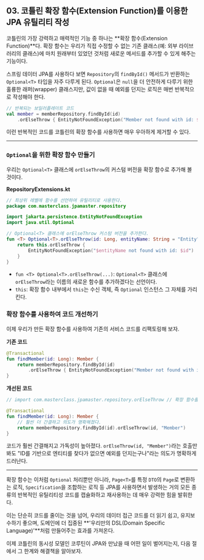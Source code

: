 ## 03\. 코틀린 확장 함수(Extension Function)를 이용한 JPA 유틸리티 작성

코틀린의 가장 강력하고 매력적인 기능 중 하나는 \*\*확장 함수(Extension Function)\*\*다. 확장 함수는 우리가 직접 수정할 수 없는 기존 클래스(예: 외부 라이브러리의 클래스)에 마치 원래부터 있었던 것처럼 새로운 메서드를 추가할 수 있게 해주는 기능이다.

스프링 데이터 JPA를 사용하다 보면 `Repository`의 `findById()` 메서드가 반환하는 `Optional<T>` 타입을 자주 다루게 된다. `Optional`은 `null`을 더 안전하게 다루기 위한 훌륭한 래퍼(wrapper) 클래스지만, 값이 없을 때 예외를 던지는 로직은 매번 반복적으로 작성해야 한다.

```kotlin
// 반복되는 보일러플레이트 코드
val member = memberRepository.findById(id)
    .orElseThrow { EntityNotFoundException("Member not found with id: $id") }
```

이런 반복적인 코드를 코틀린의 확장 함수를 사용하면 매우 우아하게 제거할 수 있다.

-----

### **`Optional`을 위한 확장 함수 만들기**

우리는 `Optional<T>` 클래스에 `orElseThrow`의 커스텀 버전을 확장 함수로 추가해 볼 것이다.

**RepositoryExtensions.kt**

```kotlin
// 최상위 레벨에 함수를 선언하여 유틸리티로 사용한다.
package com.masterclass.jpamaster.repository

import jakarta.persistence.EntityNotFoundException
import java.util.Optional

// Optional<T> 클래스에 orElseThrow 커스텀 버전을 추가한다.
fun <T> Optional<T>.orElseThrow(id: Long, entityName: String = "Entity"): T {
    return this.orElseThrow {
        EntityNotFoundException("$entityName not found with id: $id")
    }
}
```

  * `fun <T> Optional<T>.orElseThrow(...)`: `Optional<T>` 클래스에 `orElseThrow`라는 이름의 새로운 함수를 추가하겠다는 선언이다.
  * `this`: 확장 함수 내부에서 `this`는 수신 객체, 즉 `Optional` 인스턴스 그 자체를 가리킨다.

### **확장 함수를 사용하여 코드 개선하기**

이제 우리가 만든 확장 함수를 사용하여 기존의 서비스 코드를 리팩토링해 보자.

**기존 코드**

```kotlin
@Transactional
fun findMember(id: Long): Member {
    return memberRepository.findById(id)
        .orElseThrow { EntityNotFoundException("Member not found with id: $id") }
}
```

**개선된 코드**

```kotlin
// import com.masterclass.jpamaster.repository.orElseThrow // 확장 함수를 import 한다.

@Transactional
fun findMember(id: Long): Member {
    // 훨씬 더 간결하고 의도가 명확해졌다.
    return memberRepository.findById(id).orElseThrow(id, "Member")
}
```

코드가 훨씬 간결해지고 가독성이 높아졌다. `orElseThrow(id, "Member")`라는 호출만 봐도 "ID를 기반으로 엔티티를 찾다가 없으면 예외를 던지는구나"라는 의도가 명확하게 드러난다.

-----

확장 함수는 이처럼 `Optional` 처리뿐만 아니라, `Page<T>`를 특정 `DTO`의 `Page`로 변환하는 로직, `Specification`을 조합하는 로직 등 JPA를 사용하면서 발생하는 거의 모든 종류의 반복적인 유틸리티성 코드를 캡슐화하고 재사용하는 데 매우 강력한 힘을 발휘한다.

이는 단순히 코드를 줄이는 것을 넘어, 우리의 데이터 접근 코드를 더 읽기 쉽고, 유지보수하기 좋으며, 도메인에 더 집중된 \*\*'우리만의 DSL(Domain Specific Language)'\*\*처럼 만들어주는 효과를 가져온다.

이제 코틀린의 동시성 모델인 코루틴이 JPA와 만났을 때 어떤 일이 벌어지는지, 다음 절에서 그 한계와 해결책을 알아보자.